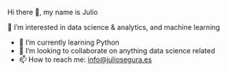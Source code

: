 Hi there 👋, my name is Julio

👀 I’m interested in data science & analytics, and machine learning
- 🌱 I’m currently learning Python
- 💞️ I’m looking to collaborate on anything data science related
- 📫 How to reach me: info@juliosegura.es

<!---
xocolado/xocolado is a ✨ special ✨ repository because its `README.md` (this file) appears on your GitHub profile.
You can click the Preview link to take a look at your changes.
--->
